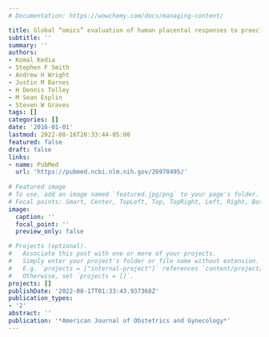 ```yaml
---
# Documentation: https://wowchemy.com/docs/managing-content/

title: Global “omics” evaluation of human placental responses to preeclamptic conditions
subtitle: ''
summary: ''
authors:
- Komal Kedia
- Stephen F Smith
- Andrew H Wright
- Justin M Barnes
- H Dennis Tolley
- M Sean Esplin
- Steven W Graves
tags: []
categories: []
date: '2016-01-01'
lastmod: 2022-08-16T20:33:44-05:00
featured: false
draft: false
links:
- name: PubMed
  url: 'https://pubmed.ncbi.nlm.nih.gov/26970495/'
  
# Featured image
# To use, add an image named `featured.jpg/png` to your page's folder.
# Focal points: Smart, Center, TopLeft, Top, TopRight, Left, Right, BottomLeft, Bottom, BottomRight.
image:
  caption: ''
  focal_point: ''
  preview_only: false

# Projects (optional).
#   Associate this post with one or more of your projects.
#   Simply enter your project's folder or file name without extension.
#   E.g. `projects = ["internal-project"]` references `content/project/deep-learning/index.md`.
#   Otherwise, set `projects = []`.
projects: []
publishDate: '2022-08-17T01:33:43.937368Z'
publication_types:
- '2'
abstract: ''
publication: '*American Journal of Obstetrics and Gynecology*'
---
```

